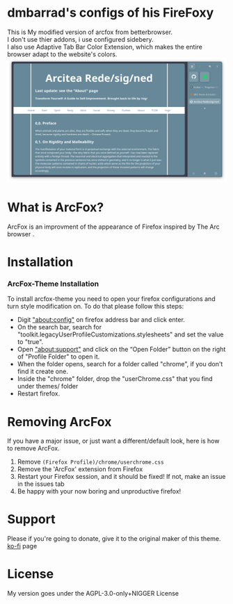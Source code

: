 # dmbarrad's configs of his FireFoxy
This is My modified version of arcfox from betterbrowser.  
I don't use thier addons, i use configured sidebery.  
I also use Adaptive Tab Bar Color Extension, which makes the entire browser adapt to the website's colors.  
![An Overview of my Setup](.overview.png)

# What is ArcFox?
ArcFox is an improvment of the appearance of Firefox inspired by The Arc browser . 

# Installation
### ArcFox-Theme Installation
To install arcfox-theme you need to open your firefox configurations and turn style modification on. To do that please follow this steps:
- Digit <a href="about:config">"about:config"</a> on firefox address bar and click enter.
- On the search bar, search for "toolkit.legacyUserProfileCustomizations.stylesheets" and set the value to "true".
- Open <a href="about:support">"about:support"</a> and click on the “Open Folder” button on the right of "Profile Folder" to open it.
- When the folder opens, search for a folder called "chrome", if you don't find it create one.
- Inside the "chrome" folder, drop the "userChrome.css" that you find under themes/ folder
- Restart firefox.

# Removing ArcFox
If you have a major issue, or just want a different/default look, here is how to remove ArcFox.
1. Remove `(Firefox Profile)/chrome/userchrome.css`
2. Remove the 'ArcFox' extension from Firefox
3. Restart your Firefox session, and it should be fixed! If not, make an issue in the issues tab
4. Be happy with your now boring and unproductive firefox!

# Support
Please if you're going to donate, give it to the original maker of this theme. [ko-fi](https://ko-fi.com/nikollesan) page

# License
My version goes under the AGPL-3.0-only+NIGGER License
